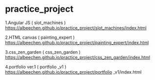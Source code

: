 # practice_project


1.Angular JS ( slot_machines )
https://albeechen.github.io/practice_project/slot_machines/index.html

2.HTML canvas ( painting_expert )
https://albeechen.github.io/practice_project/painting_expert/index.html

3.css_zen_garden ( css_zen_garden )
https://albeechen.github.io/practice_project/css_zen_garden/index.html

4.portfolio ver.1 ( portfolio _v1 )
https://albeechen.github.io/practice_project/portfolio _v1/index.html


